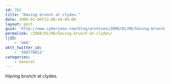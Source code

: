```yaml
---
id: 282
title: "Having brunch at clydes."
date: 2008-01-06T13:08:44-04:00
layout: post
guid: 'http://www.cyberjunx.com/blog/archives/2008/01/06/having-brunch-at-clydes/'
permalink: /2008/01/06/having-brunch-at-clydes/
ljID:
    - '449'
aktt_twitter_id:
    - '568778012'
categories:
    - General
---
```


Having brunch at clydes.